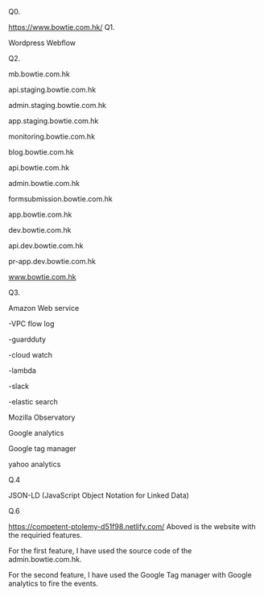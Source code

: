 Q0.

https://www.bowtie.com.hk/
Q1.

Wordpress
Webflow

Q2.

mb.bowtie.com.hk

api.staging.bowtie.com.hk

admin.staging.bowtie.com.hk

app.staging.bowtie.com.hk

monitoring.bowtie.com.hk

blog.bowtie.com.hk

api.bowtie.com.hk

admin.bowtie.com.hk

formsubmission.bowtie.com.hk

app.bowtie.com.hk

dev.bowtie.com.hk

api.dev.bowtie.com.hk

pr-app.dev.bowtie.com.hk

www.bowtie.com.hk

Q3.
 
Amazon Web service

-VPC flow log

-guardduty

-cloud watch

-lambda

-slack

-elastic search

Mozilla Observatory

Google analytics

Google tag manager

yahoo analytics

Q.4

JSON-LD (JavaScript Object Notation for Linked Data)





Q.6

https://competent-ptolemy-d51f98.netlify.com/
Aboved is the website with the requiried features. 

For the first feature, I have used the source code of the admin.bowtie.com.hk.

For the second feature, I have used the Google Tag manager with Google analytics to fire the events.




